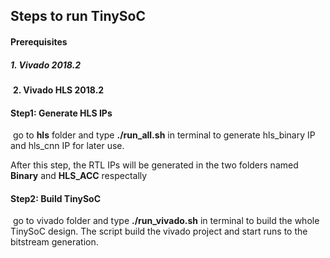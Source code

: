 ## **Steps to run TinySoC**

#### Prerequisites

#####     1. Vivado 2018.2

​	**2. Vivado HLS 2018.2**

#### **Step1: Generate HLS IPs** 

​	go to **hls** folder and type **./run_all.sh** in terminal to generate hls_binary IP and hls_cnn IP for later use.

 After this step, the RTL IPs will be generated in the  two folders named **Binary** and **HLS_ACC** respectally

#### **Step2: Build TinySoC**

​	go to vivado folder and type **./run_vivado.sh** in terminal to build the whole TinySoC design. The script  build the vivado project and start runs to the bitstream generation.

